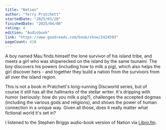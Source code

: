 ```yaml
---
title: "Nation"
author: "Terry Pratchett"
startedDate: "2025/03/28"
finishedDate: "2025/04/08"
rating: 4
edition: "Audiobook"
link: "https://www.goodreads.com/book/show/2424593"
pageCount: 410
---
```


A boy named Mau finds himself the lone survivor of his island tribe, and meets a girl who was shipwrecked on the island by the same tsunami. The boy discovers his powers (including how to milk a pig), which also helps the girl discover hers - and together they build a nation from the survivors from all over the island region.

This is not a book in Pratchett's long-running Discworld series, but of course it still has all the hallmarks of the stellar writer. It's dripping with humor (seriously: how do you milk a pig?), challenges the accepted dogmas (including the various gods and religions), and shows the power of human connection in a unique way. Given all those, does it really matter what fictional world it's set in?

I listened to the Stephen Briggs audio-book version of Nation via [Libro.fm](https://libro.fm).